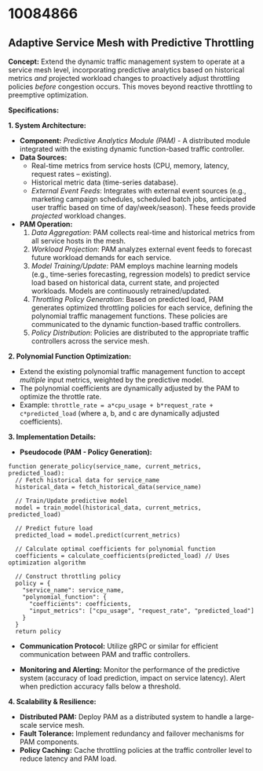 # 10084866

## Adaptive Service Mesh with Predictive Throttling

**Concept:** Extend the dynamic traffic management system to operate at a service mesh level, incorporating predictive analytics based on historical metrics *and* projected workload changes to proactively adjust throttling policies *before* congestion occurs.  This moves beyond reactive throttling to preemptive optimization.

**Specifications:**

**1. System Architecture:**

*   **Component:** *Predictive Analytics Module (PAM)* - A distributed module integrated with the existing dynamic function-based traffic controller.
*   **Data Sources:**
    *   Real-time metrics from service hosts (CPU, memory, latency, request rates – existing).
    *   Historical metric data (time-series database).
    *   *External Event Feeds*: Integrates with external event sources (e.g., marketing campaign schedules, scheduled batch jobs, anticipated user traffic based on time of day/week/season).  These feeds provide *projected* workload changes.
*   **PAM Operation:**
    1.  *Data Aggregation*: PAM collects real-time and historical metrics from all service hosts in the mesh.
    2.  *Workload Projection*: PAM analyzes external event feeds to forecast future workload demands for each service.
    3.  *Model Training/Update*: PAM employs machine learning models (e.g., time-series forecasting, regression models) to predict service load based on historical data, current state, and projected workloads. Models are continuously retrained/updated.
    4.  *Throttling Policy Generation*: Based on predicted load, PAM generates optimized throttling policies for each service, defining the polynomial traffic management functions. These policies are communicated to the dynamic function-based traffic controllers.
    5.  *Policy Distribution*: Policies are distributed to the appropriate traffic controllers across the service mesh.

**2.  Polynomial Function Optimization:**

*   Extend the existing polynomial traffic management function to accept *multiple* input metrics, weighted by the predictive model.
*   The polynomial coefficients are dynamically adjusted by the PAM to optimize the throttle rate.
*   Example: `throttle_rate = a*cpu_usage + b*request_rate + c*predicted_load` (where a, b, and c are dynamically adjusted coefficients).

**3.  Implementation Details:**

*   **Pseudocode (PAM - Policy Generation):**

```
function generate_policy(service_name, current_metrics, predicted_load):
  // Fetch historical data for service_name
  historical_data = fetch_historical_data(service_name)

  // Train/Update predictive model
  model = train_model(historical_data, current_metrics, predicted_load)

  // Predict future load
  predicted_load = model.predict(current_metrics)

  // Calculate optimal coefficients for polynomial function
  coefficients = calculate_coefficients(predicted_load) // Uses optimization algorithm

  // Construct throttling policy
  policy = {
    "service_name": service_name,
    "polynomial_function": {
      "coefficients": coefficients,
      "input_metrics": ["cpu_usage", "request_rate", "predicted_load"]
    }
  }
  return policy
```

*   **Communication Protocol:**  Utilize gRPC or similar for efficient communication between PAM and traffic controllers.

*   **Monitoring and Alerting:**  Monitor the performance of the predictive system (accuracy of load prediction, impact on service latency).  Alert when prediction accuracy falls below a threshold.



**4. Scalability & Resilience:**

*   **Distributed PAM:** Deploy PAM as a distributed system to handle a large-scale service mesh.
*   **Fault Tolerance:** Implement redundancy and failover mechanisms for PAM components.
*   **Policy Caching:** Cache throttling policies at the traffic controller level to reduce latency and PAM load.